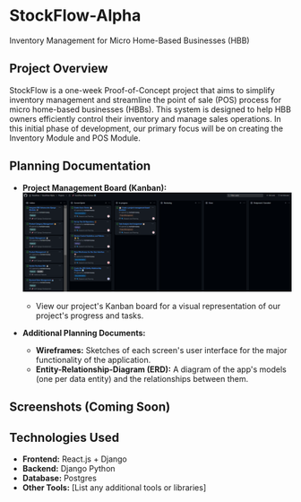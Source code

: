 # StockFlow-Alpha
Inventory Management for Micro Home-Based Businesses (HBB)

## Project Overview
StockFlow is a one-week Proof-of-Concept project that aims to simplify inventory management and streamline the point of sale (POS) process for micro home-based businesses (HBBs). This system is designed to help HBB owners efficiently control their inventory and manage sales operations. In this initial phase of development, our primary focus will be on creating the Inventory Module and POS Module.

## Planning Documentation

- **Project Management Board (Kanban):**
  ![Kanban Board](Documentation/Images/Kanban.png)
  - View our project's Kanban board for a visual representation of our project's progress and tasks.
  
- **Additional Planning Documents:**
  - **Wireframes:** Sketches of each screen's user interface for the major functionality of the application.
  - **Entity-Relationship-Diagram (ERD):** A diagram of the app's models (one per data entity) and the relationships between them.


## Screenshots (Coming Soon)

## Technologies Used

- **Frontend:** React.js + Django
- **Backend:** Django Python
- **Database:** Postgres
- **Other Tools:** [List any additional tools or libraries]

